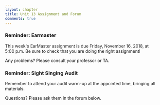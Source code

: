 ```yaml
---
layout: chapter
title: Unit 13 Assignment and Forum
comments: true
---
```


### Reminder: Earmaster 

This week's EarMaster assignment is due Friday, November 16, 2018, at 5:00 p.m. Be sure to check that you are doing the right assignment!

Any problems? Please consult your professor or TA.  

### Reminder: Sight Singing Audit 

Remember to attend your audit warm-up at the appointed time, bringing all materials.

Questions? Please ask them in the forum below.